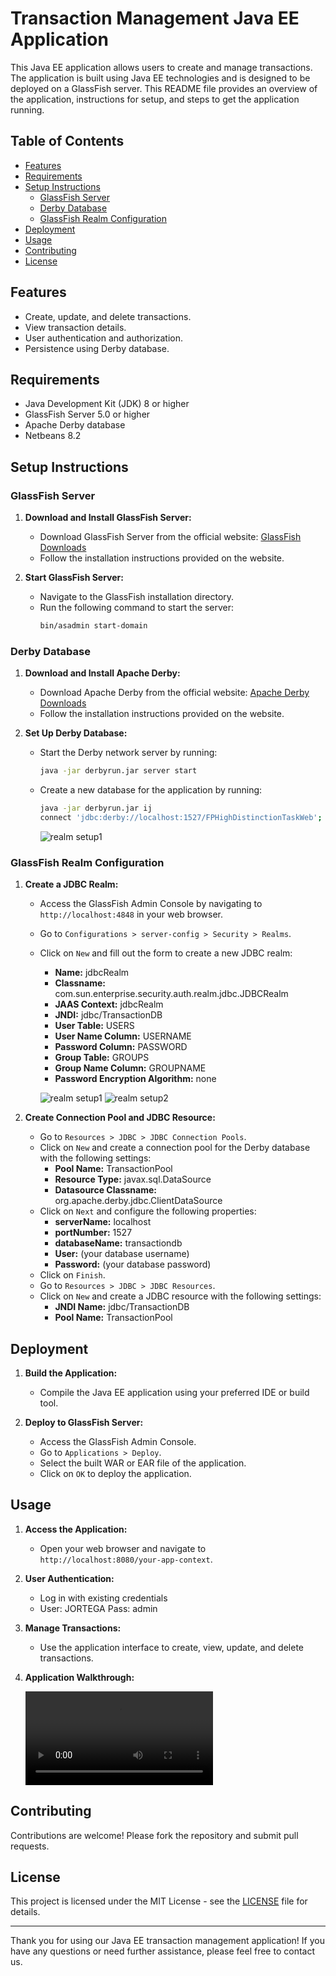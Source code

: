 # Transaction Management Java EE Application

This Java EE application allows users to create and manage transactions. The application is built using Java EE technologies and is designed to be deployed on a GlassFish server. This README file provides an overview of the application, instructions for setup, and steps to get the application running.

## Table of Contents

- [Features](#features)
- [Requirements](#requirements)
- [Setup Instructions](#setup-instructions)
  - [GlassFish Server](#glassfish-server)
  - [Derby Database](#derby-database)
  - [GlassFish Realm Configuration](#glassfish-realm-configuration)
- [Deployment](#deployment)
- [Usage](#usage)
- [Contributing](#contributing)
- [License](#license)

## Features

- Create, update, and delete transactions.
- View transaction details.
- User authentication and authorization.
- Persistence using Derby database.

## Requirements

- Java Development Kit (JDK) 8 or higher
- GlassFish Server 5.0 or higher
- Apache Derby database
- Netbeans 8.2

## Setup Instructions

### GlassFish Server

1. **Download and Install GlassFish Server:**
   - Download GlassFish Server from the official website: [GlassFish Downloads](https://javaee.github.io/glassfish/download)
   - Follow the installation instructions provided on the website.

2. **Start GlassFish Server:**
   - Navigate to the GlassFish installation directory.
   - Run the following command to start the server:
     ```bash
     bin/asadmin start-domain
     ```

### Derby Database

1. **Download and Install Apache Derby:**
   - Download Apache Derby from the official website: [Apache Derby Downloads](https://db.apache.org/derby/derby_downloads.html)
   - Follow the installation instructions provided on the website.

2. **Set Up Derby Database:**
   - Start the Derby network server by running:
     ```bash
     java -jar derbyrun.jar server start
     ```
   - Create a new database for the application by running:
     ```bash
     java -jar derbyrun.jar ij
     connect 'jdbc:derby://localhost:1527/FPHighDistinctionTaskWeb';
     ```
      ![realm setup1](./project-artifacts/database.png)

### GlassFish Realm Configuration

1. **Create a JDBC Realm:**
   - Access the GlassFish Admin Console by navigating to `http://localhost:4848` in your web browser.
   - Go to `Configurations > server-config > Security > Realms`.
   - Click on `New` and fill out the form to create a new JDBC realm:
     - **Name:** jdbcRealm
     - **Classname:** com.sun.enterprise.security.auth.realm.jdbc.JDBCRealm
     - **JAAS Context:** jdbcRealm
     - **JNDI:** jdbc/TransactionDB
     - **User Table:** USERS
     - **User Name Column:** USERNAME
     - **Password Column:** PASSWORD
     - **Group Table:** GROUPS
     - **Group Name Column:** GROUPNAME
     - **Password Encryption Algorithm:** none

      ![realm setup1](./project-artifacts/realm-setup1.png)
      ![realm setup2](./project-artifacts/realm-setup2.png)
      
2. **Create Connection Pool and JDBC Resource:**
   - Go to `Resources > JDBC > JDBC Connection Pools`.
   - Click on `New` and create a connection pool for the Derby database with the following settings:
     - **Pool Name:** TransactionPool
     - **Resource Type:** javax.sql.DataSource
     - **Datasource Classname:** org.apache.derby.jdbc.ClientDataSource
   - Click on `Next` and configure the following properties:
     - **serverName:** localhost
     - **portNumber:** 1527
     - **databaseName:** transactiondb
     - **User:** (your database username)
     - **Password:** (your database password)
   - Click on `Finish`.
   - Go to `Resources > JDBC > JDBC Resources`.
   - Click on `New` and create a JDBC resource with the following settings:
     - **JNDI Name:** jdbc/TransactionDB
     - **Pool Name:** TransactionPool

## Deployment

1. **Build the Application:**
   - Compile the Java EE application using your preferred IDE or build tool.

2. **Deploy to GlassFish Server:**
   - Access the GlassFish Admin Console.
   - Go to `Applications > Deploy`.
   - Select the built WAR or EAR file of the application.
   - Click on `OK` to deploy the application.

## Usage

1. **Access the Application:**
   - Open your web browser and navigate to `http://localhost:8080/your-app-context`.

2. **User Authentication:**
   - Log in with existing credentials
    - User: JORTEGA Pass: admin

3. **Manage Transactions:**
   - Use the application interface to create, view, update, and delete transactions.

4. **Application Walkthrough:**

     ![app journey](./project-artifacts/screen-recording.mov)

## Contributing

Contributions are welcome! Please fork the repository and submit pull requests.

## License

This project is licensed under the MIT License - see the [LICENSE](LICENSE) file for details.

---

Thank you for using our Java EE transaction management application! If you have any questions or need further assistance, please feel free to contact us.
